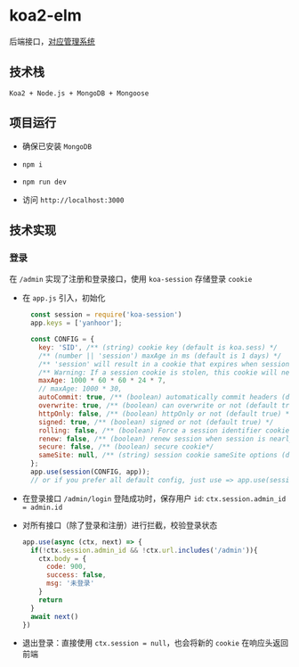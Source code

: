 # koa2-elm

后端接口，[对应管理系统](https://github.com/yanhoor/mall-web)

## 技术栈

`Koa2 + Node.js + MongoDB + Mongoose`

## 项目运行

- 确保已安装 `MongoDB`

- `npm i`

- `npm run dev`

- 访问 `http://localhost:3000`

## 技术实现

### 登录

在 `/admin` 实现了注册和登录接口，使用 `koa-session` 存储登录 `cookie`

- 在 `app.js` 引入，初始化

  ```javascript
    const session = require('koa-session')
    app.keys = ['yanhoor'];

    const CONFIG = {
      key: 'SID', /** (string) cookie key (default is koa.sess) */
      /** (number || 'session') maxAge in ms (default is 1 days) */
      /** 'session' will result in a cookie that expires when session/browser is closed */
      /** Warning: If a session cookie is stolen, this cookie will never expire */
      maxAge: 1000 * 60 * 60 * 24 * 7,
      // maxAge: 1000 * 30,
      autoCommit: true, /** (boolean) automatically commit headers (default true) */
      overwrite: true, /** (boolean) can overwrite or not (default true) */
      httpOnly: false, /** (boolean) httpOnly or not (default true) */
      signed: true, /** (boolean) signed or not (default true) */
      rolling: false, /** (boolean) Force a session identifier cookie to be set on every response. The expiration is reset to the original maxAge, resetting the expiration countdown. (default is false) */
      renew: false, /** (boolean) renew session when session is nearly expired, so we can always keep user logged in. (default is false)*/
      secure: false, /** (boolean) secure cookie*/
      sameSite: null, /** (string) session cookie sameSite options (default null, don't set it) */
    };
    app.use(session(CONFIG, app));
    // or if you prefer all default config, just use => app.use(session(app));
  ```

- 在登录接口 `/admin/login` 登陆成功时，保存用户 `id`: `ctx.session.admin_id = admin.id`

- 对所有接口（除了登录和注册）进行拦截，校验登录状态

  ```javascript
  app.use(async (ctx, next) => {
    if(!ctx.session.admin_id && !ctx.url.includes('/admin')){
      ctx.body = {
        code: 900,
        success: false,
        msg: '未登录'
      }
      return
    }
    await next()
  })
  ```
  
- 退出登录：直接使用 `ctx.session = null`，也会将新的 `cookie` 在响应头返回前端
